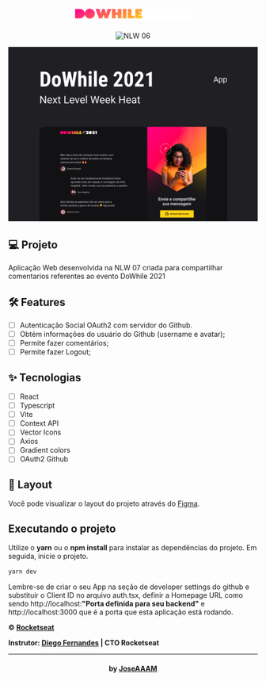 <h1 align="center">
  <img height="20" title="Plant Manager" src=".github/logo.svg" />
</h1>

<p align="center">
 <img src="https://img.shields.io/static/v1?label=NLW&message=07&color=FF008E&labelColor=0A1033" alt="NLW 06" />
</p>

![cover](.github/HeatPreview.png?style=flat)

## 💻 Projeto

Aplicação Web desenvolvida na NLW 07 criada para compartilhar comentarios referentes ao evento DoWhile 2021

## :hammer_and_wrench: Features

- [ ] Autenticação Social OAuth2 com servidor do Github.
- [ ] Obtém informações do usuário do Github (username e avatar);
- [ ] Permite fazer comentários;
- [ ] Permite fazer Logout;

## ✨ Tecnologias

- [ ] React
- [ ] Typescript
- [ ] Vite
- [ ] Context API
- [ ] Vector Icons
- [ ] Axios
- [ ] Gradient colors
- [ ] OAuth2 Github

## 🔖 Layout

Você pode visualizar o layout do projeto através do [Figma](<https://www.figma.com/file/7vGTdjrvH68UN28MGXcPn6/%5BNLW-Heat---Mission%3A-Impulse%5D-DoWhile2021-(Community)?node-id=0%3A1>).

## Executando o projeto

Utilize o **yarn** ou o **npm install** para instalar as dependências do projeto.
Em seguida, inicie o projeto.

```cl
yarn dev
```

Lembre-se de criar o seu App na seção de developer settings do github e substituir o Client ID no arquivo auth.tsx, definir a Homepage URL como sendo http://localhost:<strong>"Porta definida para seu backend"</strong> e http://localhost:3000 que é a porta que esta aplicação está rodando.

**&copy; [Rocketseat](https://rocketseat.com.br/)**

**Instrutor: [Diego Fernandes](hhttps://github.com/diego3g) | CTO Rocketseat**

---

<h4 align="center">by <a href="https://github.com/JoseAAAM" target="_blank">JoseAAAM</a> </h4>
